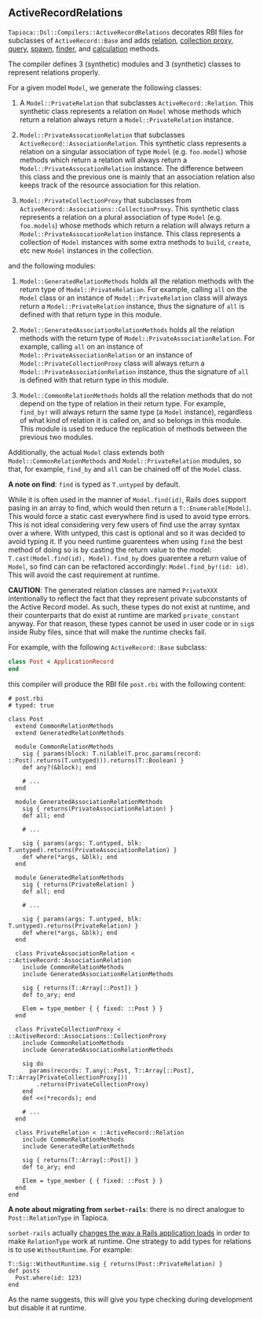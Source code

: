## ActiveRecordRelations

`Tapioca::Dsl::Compilers::ActiveRecordRelations` decorates RBI files for subclasses of
`ActiveRecord::Base` and adds
[relation](http://api.rubyonrails.org/classes/ActiveRecord/Relation.html),
[collection proxy](https://api.rubyonrails.org/classes/ActiveRecord/Associations/CollectionProxy.html),
[query](http://api.rubyonrails.org/classes/ActiveRecord/QueryMethods.html),
[spawn](http://api.rubyonrails.org/classes/ActiveRecord/SpawnMethods.html),
[finder](http://api.rubyonrails.org/classes/ActiveRecord/FinderMethods.html), and
[calculation](http://api.rubyonrails.org/classes/ActiveRecord/Calculations.html) methods.

The compiler defines 3 (synthetic) modules and 3 (synthetic) classes to represent relations properly.

For a given model `Model`, we generate the following classes:

1. A `Model::PrivateRelation` that subclasses `ActiveRecord::Relation`. This synthetic class represents
a relation on `Model` whose methods which return a relation always return a `Model::PrivateRelation` instance.

2. `Model::PrivateAssocationRelation` that subclasses `ActiveRecord::AssociationRelation`. This synthetic
class represents a relation on a singular association of type `Model` (e.g. `foo.model`) whose methods which
return a relation will always return a `Model::PrivateAssocationRelation` instance. The difference between this
class and the previous one is mainly that an association relation also keeps track of the resource association
for this relation.

3. `Model::PrivateCollectionProxy` that subclasses from `ActiveRecord::Associations::CollectionProxy`.
This synthetic class represents a relation on a plural association of type `Model` (e.g. `foo.models`)
whose methods which return a relation will always return a `Model::PrivateAssocationRelation` instance.
This class represents a collection of `Model` instances with some extra methods to `build`, `create`,
etc new `Model` instances in the collection.

and the following modules:

1. `Model::GeneratedRelationMethods` holds all the relation methods with the return type of
`Model::PrivateRelation`. For example, calling `all` on the `Model` class or an instance of
`Model::PrivateRelation` class will always return a `Model::PrivateRelation` instance, thus the
signature of `all` is defined with that return type in this module.

2. `Model::GeneratedAssociationRelationMethods` holds all the relation methods with the return type
of `Model::PrivateAssociationRelation`. For example, calling `all` on an instance of
`Model::PrivateAssociationRelation` or an instance of `Model::PrivateCollectionProxy` class will
always return a `Model::PrivateAssociationRelation` instance, thus the signature of `all` is defined
with that return type in this module.

3. `Model::CommonRelationMethods` holds all the relation methods that do not depend on the type of
relation in their return type. For example, `find_by!` will always return the same type (a `Model`
instance), regardless of what kind of relation it is called on, and so belongs in this module.
This module is used to reduce the replication of methods between the previous two modules.

Additionally, the actual `Model` class extends both `Model::CommonRelationMethods` and
`Model::PrivateRelation` modules, so that, for example, `find_by` and `all` can be chained off of the
`Model` class.

**A note on find**: `find` is typed as `T.untyped` by default.

While it is often used in the manner of `Model.find(id)`, Rails does support pasing in an array to find, which
would then return a `T::Enumerable[Model]`. This would force a static cast everywhere find is used to avoid type
errors. This is not ideal considering very few users of find use the array syntax over a where. With untyped,
this cast is optional and so it was decided to avoid typing it. If you need runtime guarentees when using `find`
the best method of doing so is by casting the return value to the model: `T.cast(Model.find(id), Model)`.
`find_by` does guarentee a return value of `Model`, so find can can be refactored accordingly:
`Model.find_by!(id: id)`. This will avoid the cast requirement at runtime.

**CAUTION**: The generated relation classes are named `PrivateXXX` intentionally to reflect the fact
that they represent private subconstants of the Active Record model. As such, these types do not
exist at runtime, and their counterparts that do exist at runtime are marked `private_constant` anyway.
For that reason, these types cannot be used in user code or in `sig`s inside Ruby files, since that will
make the runtime checks fail.

For example, with the following `ActiveRecord::Base` subclass:

~~~rb
class Post < ApplicationRecord
end
~~~

this compiler will produce the RBI file `post.rbi` with the following content:
~~~rbi
# post.rbi
# typed: true

class Post
  extend CommonRelationMethods
  extend GeneratedRelationMethods

  module CommonRelationMethods
    sig { params(block: T.nilable(T.proc.params(record: ::Post).returns(T.untyped))).returns(T::Boolean) }
    def any?(&block); end

    # ...
  end

  module GeneratedAssociationRelationMethods
    sig { returns(PrivateAssociationRelation) }
    def all; end

    # ...

    sig { params(args: T.untyped, blk: T.untyped).returns(PrivateAssociationRelation) }
    def where(*args, &blk); end
  end

  module GeneratedRelationMethods
    sig { returns(PrivateRelation) }
    def all; end

    # ...

    sig { params(args: T.untyped, blk: T.untyped).returns(PrivateRelation) }
    def where(*args, &blk); end
  end

  class PrivateAssociationRelation < ::ActiveRecord::AssociationRelation
    include CommonRelationMethods
    include GeneratedAssociationRelationMethods

    sig { returns(T::Array[::Post]) }
    def to_ary; end

    Elem = type_member { { fixed: ::Post } }
  end

  class PrivateCollectionProxy < ::ActiveRecord::Associations::CollectionProxy
    include CommonRelationMethods
    include GeneratedAssociationRelationMethods

    sig do
      params(records: T.any(::Post, T::Array[::Post], T::Array[PrivateCollectionProxy]))
        .returns(PrivateCollectionProxy)
    end
    def <<(*records); end

    # ...
  end

  class PrivateRelation < ::ActiveRecord::Relation
    include CommonRelationMethods
    include GeneratedRelationMethods

    sig { returns(T::Array[::Post]) }
    def to_ary; end

    Elem = type_member { { fixed: ::Post } }
  end
end
~~~

**A note about migrating from `sorbet-rails`**: there is no direct analogue to `Post::RelationType` in Tapioca.  

`sorbet-rails` actually [changes the way a Rails application loads](https://github.com/chanzuckerberg/sorbet-rails/blob/447ecbe4a2586ce8aa9055290d571fe34a55e27f/lib/sorbet-rails/railtie.rb#L26-L50) in order to make `RelationType` work at runtime.  One strategy to add types for relations is to use `WithoutRuntime`.  For example:

~~~rbi
T::Sig::WithoutRuntime.sig { returns(Post::PrivateRelation) }
def posts
  Post.where(id: 123)
end
~~~

As the name suggests, this will give you type checking during development but disable it at runtime.
